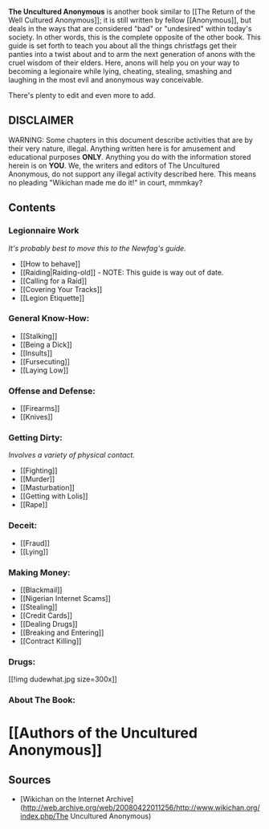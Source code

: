 **The Uncultured Anonymous** is another book similar to [[The Return of the Well Cultured Anonymous]]; it is still written by fellow [[Anonymous]], but deals in the ways that are considered "bad" or "undesired" within today's society. In other words, this is the complete opposite of the other book. This guide is set forth to teach you about all the things christfags get their panties into a twist about and to arm the next generation of anons with the cruel wisdom of their elders. Here, anons will help you on your way to becoming a legionaire while lying, cheating, stealing, smashing and laughing in the most evil and anonymous way conceivable.

There's plenty to edit and even more to add. 

## DISCLAIMER

WARNING: Some chapters in this document describe activities that are by their very nature, illegal. Anything written here is for amusement and educational purposes **ONLY**. Anything you do with the information stored herein is on **YOU**. We, the writers and editors of The Uncultured Anonymous, do not support any illegal activity described here. This means no pleading "Wikichan made me do it!" in court, mmmkay?

## Contents

### Legionnaire Work 

*It's probably best to move this to the Newfag's guide.*

* [[How to behave]]
* [[Raiding|Raiding-old]] - NOTE: This guide is way out of date.
* [[Calling for a Raid]]
* [[Covering Your Tracks]]
* [[Legion Etiquette]] 

### General Know-How:

* [[Stalking]]
* [[Being a Dick]]
* [[Insults]]
* [[Fursecuting]]
* [[Laying Low]]

### Offense and Defense:

* [[Firearms]]
* [[Knives]]

### Getting Dirty:

*Involves a variety of physical contact.*

* [[Fighting]]
* [[Murder]]
* [[Masturbation]]
* [[Getting with Lolis]]
* [[Rape]]

### Deceit:

* [[Fraud]]
* [[Lying]]

### Making Money:
 
* [[Blackmail]]
* [[Nigerian Internet Scams]]
* [[Stealing]]
* [[Credit Cards]]
* [[Dealing Drugs]]
* [[Breaking and Entering]]
* [[Contract Killing]]

### Drugs:

[[!img dudewhat.jpg size=300x]]

### About The Book:

# [[Authors of the Uncultured Anonymous]]

## Sources

* [Wikichan on the Internet Archive](http://web.archive.org/web/20080422011256/http://www.wikichan.org/index.php/The Uncultured Anonymous)
